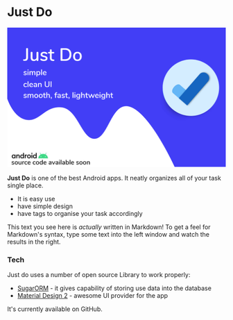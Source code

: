 # Just Do
![alt text](https://github.com/pratikKataria/Android-App/blob/master/main_onbard.png)


**Just Do** is one of the best Android apps. It neatly organizes all of your task single place.

  - It is easy use 
  - have simple design 
  - have tags to organise your task accordingly

This text you see here is *actually* written in Markdown! To get a feel for Markdown's syntax, type some text into the left window and watch the results in the right.

### Tech

Just do uses a number of open source Library to work properly:

* [SugarORM](https://satyan.github.io/sugar/index.html) - it gives capability of storing use data into the database
* [Material Design 2](https://material.io/) - awesome UI provider for the app

It's currently available on GitHub.
